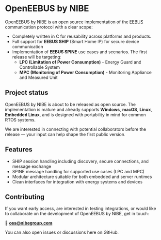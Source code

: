 # OpenEEBUS by NIBE

OpenEEBUS by NIBE is an open source implementation of the [EEBUS](https://www.eebus.org/) communication protocol with a clear scope:

- Completely written in C for reusability across platforms and products.
- Full support for **EEBUS SHIP** (Smart Home IP) for secure device communication
- Implementation of **EEBUS SPINE** use cases and scenarios. The first release will be targeting:
  - **LPC (Limitation of Power Consumption)** - Energy Guard and Controllable System
  - **MPC (Monitoring of Power Consumption)** - Monitoring Appliance and Measured Unit

## Project status

OpenEEBUS by NIBE is about to be released as open source. The implementation is mature and already supports **Windows**, **macOS**, **Linux**, **Embedded Linux**, and is designed with portability in mind for common RTOS systems.

We are interested in connecting with potential collaborators before the release — your input can help shape the first public version.

## Features

- SHIP session handling including discovery, secure connections, and message exchange
- SPINE message handling for supported use cases (LPC and MPC)
- Modular architecture suitable for both embedded and server runtimes
- Clean interfaces for integration with energy systems and devices

## Contributing

If you want early access, are interested in testing integrations, or would like to collaborate on the development of OpenEEBUS by NIBE, get in touch:

📧 **oss@nibegroup.com**

You can also open issues or discussions here on GitHub.
